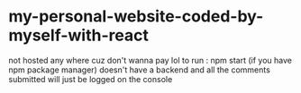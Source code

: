 # my-personal-website-coded-by-myself-with-react
not hosted any where cuz don't wanna pay lol
to run : npm start (if you have npm package manager)
doesn't have a backend and all the comments submitted will just be logged on the console

